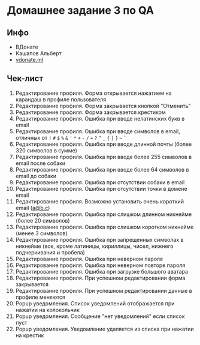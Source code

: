 # Домашнее задание 3 по QA

## Инфо

- ВДонате
- Кашапов Альберт
- [vdonate.ml](https://vdonate.ml/)

## Чек-лист

1. Редактирование профиля. Форма открывается нажатием на карандаш в профиле пользователя
2. Редактирование профиля. Форма закрывается кнопкой "Отменить"
3. Редактирование профиля. Форма закрывается крестиком
4. Редактирование профиля. Ошибка при вводе нелатинских букв в email
5. Редактирование профиля. Ошибка при вводе символов в email, отличных от `!` `#` `$` `%` `&` `'` `*` `+` `-` `/` `=` `?` `^` `_` `{` `|` `}` `~` `` ` ``
6. Редактирование профиля. Ошибка при вводе длинной почты (более 320 символов в сумме)
7. Редактирование профиля. Ошибка при вводе более 255 символов в email после собаки
8. Редактирование профиля. Ошибка при вводе более 64 символов в email до собаки
9. Редактирование профиля. Ошибка при отсутствии собаки в email
10. Редактирование профиля. Ошибка при отсутствии точки в домене email
11. Редактирование профиля. Возможно установить очень короткий email (a@b.c)
12. Редактирование профиля. Ошибка при слишком длинном никнейме (более 20 символов)
13. Редактирование профиля. Ошибка при слишком коротком никнейме (менее 3 символов)
14. Редактирование профиля. Ошибка при запрещенных символах в никнейме (все, кроме латиницы, кириллицы, чисел, нижнего
    подчеркивания и пробела)
15. Редактирование профиля. Ошибка при неверном пароле
16. Редактирование профиля. Ошибка при неверном повторе пароля
17. Редактирование профиля. Ошибка при загрузке большого аватара
18. Редактирование профиля. При успешном редактировании форма закрывается
19. Редактирование профиля. При успешном редактировании данные в профиле меняются
20. Popup уведомления. Список уведомлений отображается при нажатии на колокольчик
21. Popup уведомления. Сообщение "нет уведомлений" если список пуст
22. Popup уведомления. Уведомление удаляется из списка при нажатии на крестик